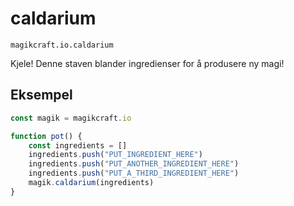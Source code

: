 
# caldarium

`magikcraft.io.caldarium`

Kjele! Denne staven blander ingredienser for å produsere ny magi!

## Eksempel

```javascript
const magik = magikcraft.io

function pot() {
    const ingredients = []
    ingredients.push("PUT_INGREDIENT_HERE")
    ingredients.push("PUT_ANOTHER_INGREDIENT_HERE")
    ingredients.push("PUT_A_THIRD_INGREDIENT_HERE")
    magik.caldarium(ingredients)
}
```